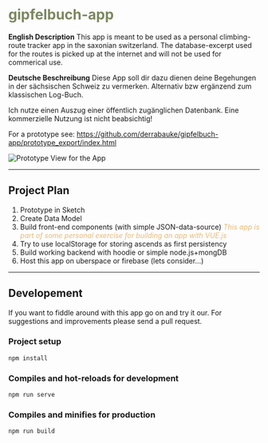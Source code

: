 # <span style="color:#7C8861">gipfelbuch-app</span>
**English Description**
This app is meant to be used as a personal climbing-route tracker app in the saxonian switzerland.
The database-excerpt used for the routes is picked up at the internet and will not be used for commerical use.

**Deutsche Beschreibung**
Diese App soll dir dazu dienen deine Begehungen in der sächsischen Schweiz zu vermerken. Alternativ bzw ergänzend zum klassischen Log-Buch.

Ich nutze einen Auszug einer öffentlich zugänglichen Datenbank. Eine kommerzielle Nutzung ist nicht beabsichtig!

For a prototype see: https://github.com/derrabauke/gipfelbuch-app/prototype_export/index.html

![Prototype View for the App](https://github.com/derrabauke/prototype_export/gipfelbuch-app/prototype_export/45B5C077-DAEE-4FB4-8522-75CF7885B882.png" "Prototype View")
___
## Project Plan

1. Prototype in Sketch
2. Create Data Model
3. Build front-end components (with simple   JSON-data-source) *<em style="color:#E8B977">This app is part of some personal exercise for building an app with VUE.js</em>*
4. Try to use localStorage for storing ascends as first persistency
5. Build working backend with hoodie or simple node.js+mongDB
6. Host this app on uberspace or firebase (lets consider...)
---
## Developement
If you want to fiddle around with this app go on and try it our. For suggestions and improvements please send a pull request.

### Project setup
```
npm install
```

### Compiles and hot-reloads for development
```
npm run serve
```

### Compiles and minifies for production
```
npm run build
```
